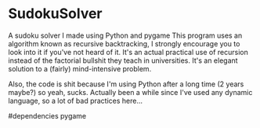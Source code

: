 # SudokuSolver
A sudoku solver I made using Python and pygame
This program uses an algorithm known as recursive backtracking, I strongly encourage you to look into it if you've not heard of it.
It's an actual practical use of recursion instead of the factorial bullshit they teach in universities. It's an elegant solution to
a (fairly) mind-intensive problem.

Also, the code is shit because I'm using Python after a long time (2 years maybe?) so yeah, sucks.
Actually been a while since I've used any dynamic language, so a lot of bad practices here...

#dependencies
pygame
